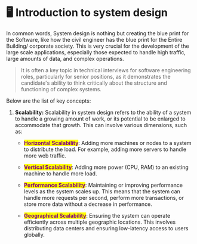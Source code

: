 # 🖥️ Introduction to system design

In common words, System design is nothing but creating the blue print for the Software, like how the civil engineer has the blue print for the Entire Building/ corporate society. This is very crucial for the development of the large scale applications,  especially those expected to handle high traffic, large amounts of data, and complex operations.

> It is often a key topic in technical interviews for software engineering roles, particularly for senior positions, as it demonstrates the candidate's ability to think critically about the structure and functioning of complex systems.

Below are the list of key concepts:&#x20;

1.  **Scalability:** Scalability in system design refers to the ability of a system to handle a growing amount of work, or its potential to be enlarged to accommodate that growth. This can involve various dimensions, such as:

    * <mark style="color:purple;">**Horizontal Scalability**</mark>: Adding more machines or nodes to a system to distribute the load. For example, adding more servers to handle more web traffic.



    * <mark style="color:purple;">**Vertical Scalability**</mark>: Adding more power (CPU, RAM) to an existing machine to handle more load.
    * <mark style="color:purple;">**Performance Scalability**</mark>: Maintaining or improving performance levels as the system scales up. This means that the system can handle more requests per second, perform more transactions, or store more data without a decrease in performance.
    * <mark style="color:purple;">**Geographical Scalability**</mark>: Ensuring the system can operate efficiently across multiple geographic locations. This involves distributing data centers and ensuring low-latency access to users globally.
